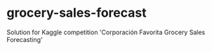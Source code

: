 # grocery-sales-forecast
Solution for Kaggle competition 'Corporación Favorita Grocery Sales Forecasting'
